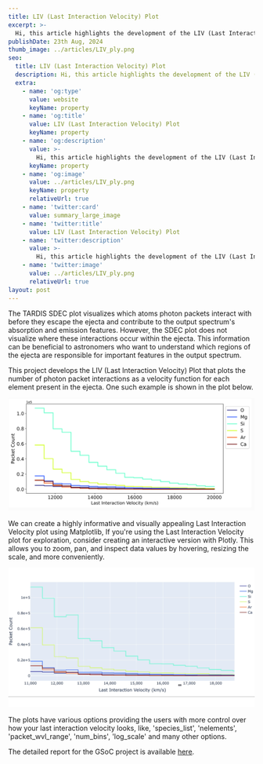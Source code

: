```yaml
---
title: LIV (Last Interaction Velocity) Plot
excerpt: >-
  Hi, this article highlights the development of the LIV (Last Interaction Velocity) Plot during this summer's GSoC program—a new visualization tool that plots the last photon packet interactions by velocity for each element in supernova ejecta, offering deeper insights into supernova spectra.
publishDate: 23th Aug, 2024
thumb_image: ../articles/LIV_ply.png
seo:
  title: LIV (Last Interaction Velocity) Plot
  description: Hi, this article highlights the development of the LIV (Last Interaction Velocity) Plot during this summer's GSoC program—a new visualization tool that plots the last photon packet interactions by velocity for each element in supernova ejecta, offering deeper insights into supernova spectra.
  extra:
    - name: 'og:type'
      value: website
      keyName: property
    - name: 'og:title'
      value: LIV (Last Interaction Velocity) Plot
      keyName: property
    - name: 'og:description'
      value: >-
        Hi, this article highlights the development of the LIV (Last Interaction Velocity) Plot during this summer's GSoC program—a new visualization tool that plots the last photon packet interactions by velocity for each element in supernova ejecta, offering deeper insights into supernova spectra.
      keyName: property
    - name: 'og:image'
      value: ../articles/LIV_ply.png
      keyName: property
      relativeUrl: true
    - name: 'twitter:card'
      value: summary_large_image
    - name: 'twitter:title'
      value: LIV (Last Interaction Velocity) Plot
    - name: 'twitter:description'
      value: >-
        Hi, this article highlights the development of the LIV (Last Interaction Velocity) Plot during this summer's GSoC program—a new visualization tool that plots the last photon packet interactions by velocity for each element in supernova ejecta, offering deeper insights into supernova spectra.
    - name: 'twitter:image'
      value: ../articles/LIV_ply.png
      relativeUrl: true
layout: post
---
```


The TARDIS SDEC plot visualizes which atoms photon packets interact with before they escape the ejecta and contribute to the output spectrum's absorption and emission features. However, the SDEC plot does not visualize where these interactions occur within the ejecta. This information can be beneficial to astronomers who want to understand which regions of the ejecta are responsible for important features in the output spectrum.

This project develops the LIV (Last Interaction Velocity) Plot that plots the number of photon packet interactions as a velocity function for each element present in the ejecta. One such example is shown in the plot below.

<img src='\../articles/LIV_mpl.png' alt='Image'>

We can create a highly informative and visually appealing Last Interaction Velocity plot using Matplotlib, If you're using the Last Interaction Velocity plot for exploration, consider creating an interactive version with Plotly. This allows you to zoom, pan, and inspect data values by hovering, resizing the scale, and more conveniently.

<img src='\../articles/plotly-gif.gif' alt='Image'>

The plots have various options providing the users with more control over how your last interaction velocity looks, like, 'species_list', 'nelements', 'packet_wvl_range', 'num_bins', 'log_scale' and many other options.

The detailed report for the GSoC project is available <a href='https://sites.google.com/view/sarthak-gsoc2024/home'>here</a>.


